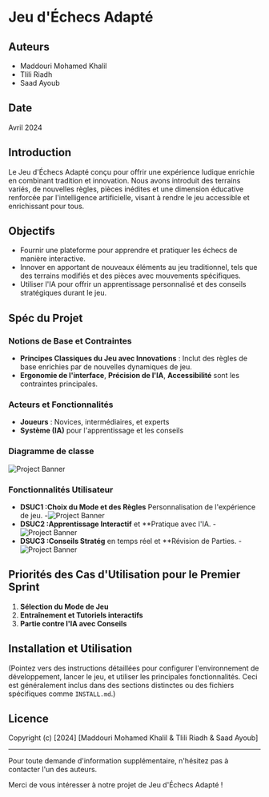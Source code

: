 # Jeu d'Échecs Adapté
## Auteurs

- Maddouri Mohamed Khalil
- Tlili Riadh
- Saad Ayoub

## Date

Avril 2024

## Introduction

Le Jeu d'Échecs Adapté conçu pour offrir une expérience ludique enrichie en combinant tradition et innovation. Nous avons introduit des terrains variés, de nouvelles règles, pièces inédites et une dimension éducative renforcée par l'intelligence artificielle, visant à rendre le jeu accessible et enrichissant pour tous.


## Objectifs

- Fournir une plateforme pour apprendre et pratiquer les échecs de manière interactive.
- Innover en apportant de nouveaux éléments au jeu traditionnel, tels que des terrains modifiés et des pièces avec mouvements spécifiques.
- Utiliser l'IA pour offrir un apprentissage personnalisé et des conseils stratégiques durant le jeu.

## Spéc du Projet

### Notions de Base et Contraintes

- **Principes Classiques du Jeu avec Innovations** : Inclut des règles de base enrichies par de nouvelles dynamiques de jeu.
- **Ergonomie de l'interface**, **Précision de l'IA**, **Accessibilité** sont les contraintes principales.

### Acteurs et Fonctionnalités

- **Joueurs** : Novices, intermédiaires, et experts
- **Système (IA)** pour l'apprentissage et les conseils

### Diagramme de classe
![Project Banner](https://i.postimg.cc/mDVdHsNT/image.png)

### Fonctionnalités Utilisateur

- **DSUC1 :Choix du Mode et des Règles** Personnalisation de l'expérience de jeu.
-![Project Banner](https://i.postimg.cc/vBgVxk9w/image.png)
- **DSUC2 :Apprentissage Interactif** et **Pratique avec l'IA.
-![Project Banner](https://i.postimg.cc/9MtLKD8f/DSUC2.png)
- **DSUC3 :Conseils Stratég** en temps réel et **Révision de Parties.
-![Project Banner](https://i.postimg.cc/tChFzKcX/DSUC3.png)

## Priorités des Cas d'Utilisation pour le Premier Sprint

1. **Sélection du Mode de Jeu**
2. **Entraînement et Tutoriels interactifs**
3. **Partie contre l'IA avec Conseils**

## Installation et Utilisation

(Pointez vers des instructions détaillées pour configurer l'environnement de développement, lancer le jeu, et utiliser les principales fonctionnalités. Ceci est généralement inclus dans des sections distinctes ou des fichiers spécifiques comme `INSTALL.md`.)



## Licence
Copyright (c) [2024] [Maddouri Mohamed Khalil & Tlili Riadh & Saad Ayoub]



---

Pour toute demande d'information supplémentaire, n'hésitez pas à contacter l'un des auteurs.

Merci de vous intéresser à notre projet de Jeu d'Échecs Adapté !
